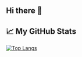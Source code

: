 ## Hi there 👋

## &#x1f4c8; My GitHub Stats
[![Top Langs](https://github-readme-stats.vercel.app/api/top-langs/?username=azrappp&hide=java,html,css&theme=radical)](https://github.com/anuraghazra/github-readme-stats)
